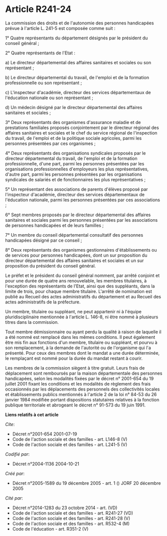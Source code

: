 # Article R241-24

La commission des droits et de l'autonomie des personnes handicapées prévue à l'article L. 241-5 est composée comme suit :

1° Quatre représentants du département désignés par le président du conseil général ;

2° Quatre représentants de l'Etat :

a) Le directeur départemental des affaires sanitaires et sociales ou son représentant ;

b) Le directeur départemental du travail, de l'emploi et de la formation professionnelle ou son représentant ;

c) L'inspecteur d'académie, directeur des services départementaux de l'éducation nationale ou son représentant ;

d) Un médecin désigné par le directeur départemental des affaires sanitaires et sociales ;

3° Deux représentants des organismes d'assurance maladie et de prestations familiales proposés conjointement par le directeur
régional des affaires sanitaires et sociales et le chef du service régional de l'inspection du travail, de l'emploi et de la
politique sociale agricoles, parmi les personnes présentées par ces organismes ;

4° Deux représentants des organisations syndicales proposés par le directeur départemental du travail, de l'emploi et de la
formation professionnelle, d'une part, parmi les personnes présentées par les organisations professionnelles d'employeurs les
plus représentatives, d'autre part, parmi les personnes présentées par les organisations syndicales de salariés et de
fonctionnaires les plus représentatives ;

5° Un représentant des associations de parents d'élèves proposé par l'inspecteur d'académie, directeur des services
départementaux de l'éducation nationale, parmi les personnes présentées par ces associations ;

6° Sept membres proposés par le directeur départemental des affaires sanitaires et sociales parmi les personnes présentées
par les associations de personnes handicapées et de leurs familles ;

7° Un membre du conseil départemental consultatif des personnes handicapées désigné par ce conseil ;

8° Deux représentants des organismes gestionnaires d'établissements ou de services pour personnes handicapées, dont un sur
proposition du directeur départemental des affaires sanitaires et sociales et un sur proposition du président du conseil
général.

Le préfet et le président du conseil général nomment, par arrêté conjoint et pour une durée de quatre ans renouvelable, les
membres titulaires, à l'exception des représentants de l'Etat, ainsi que des suppléants, dans la limite de trois, pour chaque
membre titulaire. L'arrêté de nomination est publié au Recueil des actes administratifs du département et au Recueil des
actes administratifs de la préfecture.

Un membre, titulaire ou suppléant, ne peut appartenir ni à l'équipe pluridisciplinaire mentionnée à l'article L. 146-8, ni
être nommé à plusieurs titres dans la commission.

Tout membre démissionnaire ou ayant perdu la qualité à raison de laquelle il a été nommé est remplacé dans les mêmes
conditions. Il peut également être mis fin aux fonctions d'un membre, titulaire ou suppléant, et pourvu à son remplacement, à
la demande de l'autorité ou de l'organisme qui l'a présenté. Pour ceux des membres dont le mandat a une durée déterminée, le
remplaçant est nommé pour la durée du mandat restant à courir.

Les membres de la commission siègent à titre gratuit. Leurs frais de déplacement sont remboursés par la maison départementale
des personnes handicapées, selon les modalités fixées par le décret n° 2001-654 du 19 juillet 2001 fixant les conditions et
les modalités de règlement des frais occasionnés par les déplacements des personnels des collectivités locales et
établissements publics mentionnés à l'article 2 de la loi n° 84-53 du 26 janvier 1984 modifiée portant dispositions
statutaires relatives à la fonction publique territoriale et abrogeant le décret n° 91-573 du 19 juin 1991.

**Liens relatifs à cet article**

_Cite_:

  - Décret n°2001-654 2001-07-19
  - Code de l'action sociale et des familles - art. L146-8 (V)
  - Code de l'action sociale et des familles - art. L241-5 (V)

_Codifié par_:

  - Décret n°2004-1136 2004-10-21

_Créé par_:

  - Décret n°2005-1589 du 19 décembre 2005 - art. 1 () JORF 20 décembre 2005

_Cité par_:

  - Décret n°2014-1283 du 23 octobre 2014 - art. (VD)
  - Code de l'action sociale et des familles - art. R241-27 (VD)
  - Code de l'action sociale et des familles - art. R241-28 (V)
  - Code de l'action sociale et des familles - art. R532-4 (M)
  - Code de l'éducation - art. R351-2 (V)

